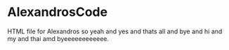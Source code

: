 # AlexandrosCode
HTML file for Alexandros so yeah and yes and thats all and bye and hi and my and thai amd byeeeeeeeeeeee.
